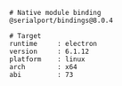     # Native module binding
    @serialport/bindings@8.0.4
    
    # Target
    runtime     : electron 
    version     : 6.1.12
    platform    : linux
    arch        : x64
    abi         : 73
